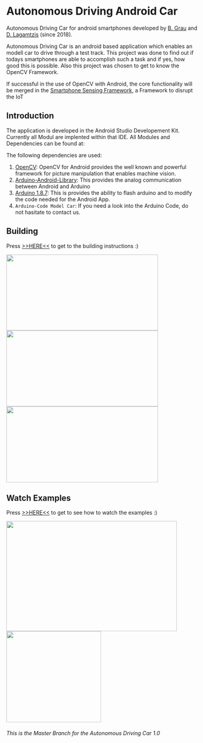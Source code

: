 # Autonomous Driving Android Car #
Autonomous Driving Car for android smartphones developed by [B. Grau](https://github.com/SuperCrazyKing) and [D. Lagamtzis](https://github.com/umadbro96) (since 2018).

Autonomous Driving Car is an android based application which enables an modell car to drive through a test track.
This project was done to find out if todays smartphones are able to accomplish such a task and if yes, how good this is possible. Also this project was chosen to get to know the OpenCV Framework.

If successful in the use of OpenCV with Android, the core functionality will be merged in the [Smartphone Sensing Framework](https://github.com/MrDio/Smartphone-Sensing-Framework), a Framework to disrupt the IoT

## Introduction ##
The application is developed in the Android Studio Developement Kit. Currently all Modul are implented within that IDE.
All Modules and Dependencies can be found at: 

The following dependencies are used:
1. [OpenCV](https://opencv.org/platforms/android/): OpenCV for Android provides the well known and powerful framework for picture manipulation that enables machine vision. 
2. [Arduino-Android-Library](https://github.com/OmarAflak/Arduino-Library/): This provides the analog communication between Android and Arduino
3. [Arduino 1.8.7](https://www.arduino.cc/en/Main/Software): This is provides the ability to flash arduino and to modify the code needed for the Android App.
4. `Arduino-Code Model Car`: If you need a look into the Arduino Code, do not hasitate to contact us.

## Building #
Press [>>HERE<<](https://github.com/umadbro96/androidAICar/wiki/Building) to get to the building instructions :)

<img src="https://github.com/umadbro96/androidAICar/blob/master/assets/video/track+smartphone.mp4.gif" width="400" height="200"><img><img src="https://github.com/umadbro96/androidAICar/blob/master/assets/video/video_sample1.mp4.gif" width="400" height="200"><img>
<img src="https://github.com/umadbro96/androidAICar/blob/master/assets/video/video_sample3.gif" width="400" height="200"><img>


## Watch Examples

Press [>>HERE<<](https://github.com/umadbro96/androidAICar/wiki/Execute-Example) to get to see how to watch the examples :)

<img src="https://github.com/umadbro96/androidAICar/blob/master/assets/Cropped%20Car.png" width="450" height="290"><img src="https://github.com/umadbro96/androidAICar/blob/master/assets/arduino%20front.png" width="250" height="240">

###### This is the Master Branch for the Autonomous Driving Car 1.0
